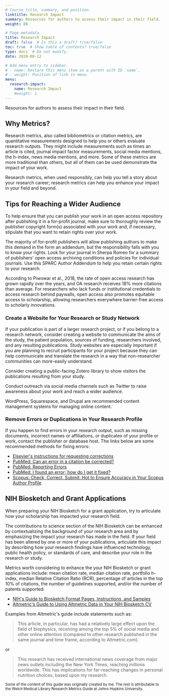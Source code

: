 ```yaml
---
# Course title, summary, and position.
linktitle: Research Impact
summary: Resources for authors to assess their impact in their field.
weight: 80

# Page metadata.
title: Research Impact
draft: false  # Is this a draft? true/false
toc: true  # Show table of contents? true/false
type: docs  # Do not modify.
date: 2020-08-12

# Add menu entry to sidebar.
# - name: Declare this menu item as a parent with ID `name`.
# - weight: Position of link in menu.
menu:
  research-impact:
    name: Research Impact
    #weight: 1
---
```


Resources for authors to assess their impact in their field.

## Why Metrics?

Research metrics, also called bibliometrics or citation metrics, are quantitative measurements designed to help you or others evaluate research outputs. They might include measurements such as times an article is cited, journal impact factor measurements, social media mentions, the h-index, news media mentions, and more. Some of these metrics are more traditional than others, but all of them can be used demonstrate the impact of your work.

Research metrics, when used responsibly, can help you tell a story about your research career; research metrics can help you enhance your impact in your field and beyond.


## Tips for Reaching a Wider Audience

To help ensure that you can publish your work in an open access repository after publishing it in a for-profit journal, make sure to thoroughly review the publisher copyright form(s) associated with your work and, if necessary, stipulate that you want to retain rights over your work.

The majority of for-profit publishers will allow publishing authors to make this demand in the form an addendum, but the responsibility falls with you to know your rights. Look for your journal in Sherpa Romeo for a summary of publishers' open access archiving conditions and policies for individual journals. Use this SPARC Author Addendum to help you retain certain rights to your research.

According to Piwowar et al., 2018, the rate of open access research has grown rapidly over the years, and OA research receives 18% more citations than average. For researchers who lack funds or institutional credentials to access research behind paywalls, open access also promotes equitable access to scholarship, allowing researchers everywhere barrier-free access to scholarly innovations.

### Create a Website for Your Research or Study Network

If your publication is part of a larger research project, or if you belong to a research network, consider creating a website to communicate the aims of the study, the patient population, sources of funding, researchers involved, and any resulting publications. Study websites are especially important if you are planning to recruit participants for your project because they can help communicate and translate the research in a way that non-researcher communities can more-easily understand.

Consider creating a public-facing Zotero library to show visitors the publications resulting from your study.

Conduct outreach via social media channels such as Twitter to raise awareness about your work and reach a wider audience.

WordPress, Squarespace, and Drupal are recommended content management systems for managing online content.

### Remove Errors or Duplications in Your Research Profile

 If you happen to find errors in your research output, such as missing documents, incorrect names or affiliations, or duplicates of your profile or work, contact the publisher or database host. The links below are some recommended methods for fixing errors:

* [Elsevier's instructions for requesting corrections](https://service.elsevier.com/app/answers/detail/a_id/14301/session/L3RpbWUvMTUzOTc4MzAxNy9nZW4vMTUzOTc4MzAxNy9zaWQvZlVzcGhDZTB2U21uRmYzMmVlVXFMZkFUNjdjbzF1ekx2RF9WS3B2SVU1TXA0NDVCMXBYMTVxZk5leW5faWRxdUZpNGtjZ29LRmhfX3prSEdLT0xJQ0tEaG5rUE9fekFlSVZ1dTNWN1JkcDZha2MxT2Z0NlJXcnFRJTIxJTIx/supporthub/scopuscontent/)
* [PubMed: Can an error in a citation be corrected?](https://support.nlm.nih.gov/knowledgebase/article/KA-04935/en-us)
* [PubMed: Reporting Errors](https://support.nlm.nih.gov/knowledgebase/article/KA-05168/en-us)
* [PubMed: I found an error; how do I get it fixed?](https://support.nlm.nih.gov/knowledgebase/article/KA-04515/en-us)
* [Scopus: Check, Correct, Submit: Hot to Ensure Accuracy in Your Scopus Author Profile](https://blog.scopus.com/posts/check-correct-submit-how-to-ensure-accuracy-in-your-scopus-author-profile)


## NIH Biosketch and Grant Applications

When preparing your NIH Biosketch for a grant application, try to articulate how your scholarship has impacted your research field.

The contributions to science section of the NIH Biosketch can be enhanced by contextualizing the background of your research area and by emphasizing the impact your research has made in the field. If your field has been altered by one or more of your publications, articulate this impact by describing how your research findings have influenced technology, public health policy, or standards of care, and describe your role in the research or study.

Metrics worth considering to enhance the your NIH Biosketch or grant applications include: mean citation rate, median citation rate, portfolio h-index, median Relative Citation Ratio (RCR), percentage of articles in the top 10% of citations, the number of guidelines supported, and/or the number of patents supported.

* [NIH's Guide to Biosketch Format Pages, Instructions, and Samples](https://grants.nih.gov/grants/forms/biosketch.htm)
* [Altmetric's Guide to Using Altmetric Data in Your NIH Biosketch CV](https://staticaltmetric.s3.amazonaws.com/uploads/2016/05/NIH-guide1.pdf)

Examples from Altmetric's guide include statements such as:

>This article, in particular, has had a relatively large effect upon the field of biophysics, receiving among the top 5% of social media and other online attention (compared to other research published in the same journal and time frame, according to Altmetric.com). 

or 

>This research has received international news coverage from major news outlets including the New York Times, reaching millions worldwide. This has implications for far-reaching changes in personal nutrition choices, based upon my research. 

<sub>Some of the content of this guide was originally created by me. The rest is attributable to the Welch Medical Library Research Metrics Guide at Johns Hopkins University.</sub>